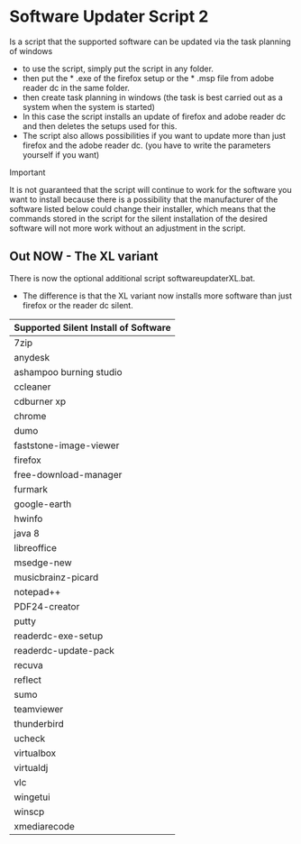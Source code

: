# Software Updater Script 2
Is a script that the supported software can be updated via the task planning of windows

- to use the script, simply put the script in any folder.
- then put the * .exe of the firefox setup or the * .msp file from adobe reader dc in the same folder.
- then create task planning in windows (the task is best carried out as a system when the system is started)
- In this case the script installs an update of firefox and adobe reader dc and then deletes the setups used for this.
- The script also allows possibilities if you want to update more than just firefox and the adobe reader dc. (you have to write the parameters yourself if you want)

> [!IMPORTANT]
> It is not guaranteed that the script will continue to work for the software you want to install because there is a possibility that the manufacturer of the software listed below could change their installer, which means that the commands stored in the script for the silent installation of the desired software will not more work without an adjustment in the script.

## Out NOW - The XL variant 
There is now the optional additional script softwareupdaterXL.bat.
- The difference is that the XL variant now installs more software than just firefox or the reader dc silent.

| Supported Silent Install of Software |
| :---------- |
| 7zip |
| anydesk |
| ashampoo burning studio |
| ccleaner |
| cdburner xp |
| chrome |
| dumo |
| faststone-image-viewer |
| firefox |
| free-download-manager |
| furmark |
| google-earth |
| hwinfo |
| java 8 |
| libreoffice |
| msedge-new |
| musicbrainz-picard |
| notepad++ |
| PDF24-creator |
| putty |
| readerdc-exe-setup |
| readerdc-update-pack |
| recuva |
| reflect |
| sumo |
| teamviewer |
| thunderbird |
| ucheck |
| virtualbox |
| virtualdj |
| vlc |
| wingetui |
| winscp |
| xmediarecode |
